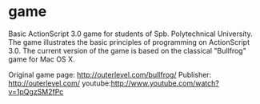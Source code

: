 game
====

Basic ActionScript 3.0 game for students of Spb. Polytechnical University.
The game illustrates the basic principles of programming on ActionScript 3.0.
The current version of the game is based on the classical "Bullfrog" game for Mac OS X. 

Original game page: http://outerlevel.com/bullfrog/
Publisher: http://outerlevel.com/ 
youtube:http://www.youtube.com/watch?v=1pQgzSM2fPc